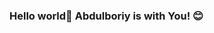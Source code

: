 ### Hello world👋 Abdulboriy is with You! 😊

<!--
**MrHumble21/MrHumble21** is a ✨ _special_ ✨ repository because its `README.md` (this file) appears on your GitHub profile.

Here are some ideas to get you started:

- 🔭 I’m currently working on LMS,Landing page websites, E-commerce and Other websites! 
- 🌱 I’m currently learning NodeJS, ReactJS, MongoDB, Python, Redux, GraphQL, FireBase Data Structures and Algorithms in JS
- 👯 I’m looking to collaborate on LMS,Landing page websites, E-commerce and Other websites!
- 🤔 I’m looking for help with React hooks and Redux
- 💬 Ask me about ANYTHING related IT!
- 📫 How to reach me: Abdulboriy.me!
- 😄 Pronouns: Abdulboriy
- ⚡ Fun fact: I  surround myself with good people who make me feel great and give me positive energy.


